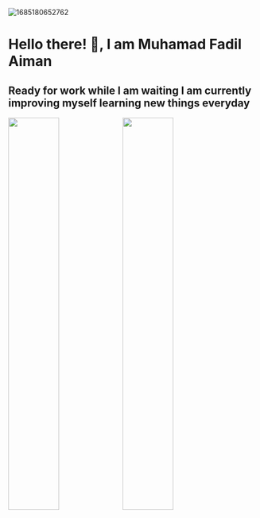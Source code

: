 ![1685180652762](https://github.com/AcidAcesen/AcidAcesen/assets/119920064/b9cc16b7-07d1-49aa-a6c3-7e19471c4eea)

# Hello there! 👋, I am Muhamad Fadil Aiman

##  Ready for work while I am waiting I am currently improving myself learning new things everyday

<img align="left" width="45%" src="https://github-readme-stats.vercel.app/api?username=AcidAcesen&show_icons=true&theme=tokyonight"/>
<img align="left" width="45%" src ="https://github-readme-stats.vercel.app/api/top-langs/?username=AcidAcesen&layout=compact"/>

